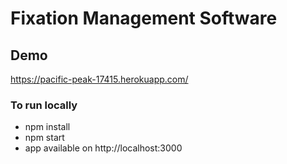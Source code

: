 # Fixation Management Software
## Demo
https://pacific-peak-17415.herokuapp.com/

### To run locally
- npm install
- npm start
- app available on http://localhost:3000